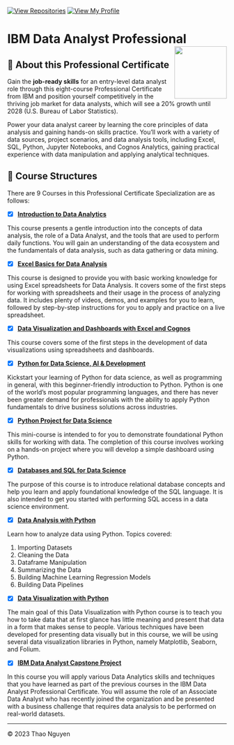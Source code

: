 [![View Repositories](https://img.shields.io/badge/View-My_Repositories-blue?logo=GitHub)](https://github.com/nhthaonguyen?tab=repositories)
[![View My Profile](https://img.shields.io/badge/View-My_Profile-green?logo=GitHub)](https://nhthaonguyen.github.io/) 

# IBM Data Analyst Professional <img src="https://raw.githubusercontent.com/roshangrewal/IBM-Data-Science-Professional-Certification/master/IBM-Banner.png" align="right" width="120" />

## 📣 About this Professional Certificate
Gain the **job-ready skills** for an entry-level data analyst role through this eight-course Professional Certificate from IBM and position yourself competitively in the thriving job market for data analysts, which will see a 20% growth until 2028 (U.S. Bureau of Labor Statistics).

Power your data analyst career by learning the core principles of data analysis and gaining hands-on skills practice. You’ll work with a variety of data sources, project scenarios, and data analysis tools, including Excel, SQL, Python, Jupyter Notebooks, and Cognos Analytics, gaining practical experience with data manipulation and applying analytical techniques.


## 📂 Course Structures

There are 9 Courses in this Professional Certificate Specialization are as follows:


- [x] [__Introduction to Data Analytics__](https://github.com/nhthaonguyen/IBM-Data-Analyst-Professional-Certificate/blob/main/Thao-Nguyen-Certificate/ThaoNguyen_IntroductiontoDataAnalytics_CourseraCertification.pdf)


This course presents a gentle introduction into the concepts of data analysis, the role of a Data Analyst, and the tools that are used to perform daily functions. You will gain an understanding of the data ecosystem and the fundamentals of data analysis, such as data gathering or data mining.


- [x] [__Excel Basics for Data Analysis__](https://github.com/nhthaonguyen/IBM-Data-Analyst-Professional-Certificate/blob/main/Thao-Nguyen-Certificate/ThaoNguyen_ExcelBasicforDataAnalyst_CourseraCertification.pdf)

This course is designed to provide you with basic working knowledge for using Excel spreadsheets for Data Analysis. It covers some of the first steps for working with spreadsheets and their usage in the process of analyzing data.  It includes plenty of videos, demos, and examples for you to learn, followed by step-by-step instructions for you to apply and practice on a live spreadsheet.


- [X] [__Data Visualization and Dashboards with Excel and Cognos__ ](https://github.com/nhthaonguyen/IBM-Data-Analyst-Professional-Certificate/blob/main/Thao-Nguyen-Certificate/ThaoNguyen_DataVisializationandDashboardswithExcelandCognos_CourseraCertification.pdf)

This course covers some of the first steps in the development of data visualizations using spreadsheets and dashboards. 


- [x] [__Python for Data Science, AI & Development__](https://github.com/nhthaonguyen/IBM-Data-Analyst-Professional-Certificate/blob/main/Thao-Nguyen-Certificate/ThaoNguyen_PythonforDataScience_AI_Development_CourseraCertification.pdf)

Kickstart your learning of Python for data science, as well as programming in general, with this beginner-friendly introduction to Python. Python is one of the world’s most popular programming languages, and there has never been greater demand for professionals with the ability to apply Python fundamentals to drive business solutions across industries. 


- [X] [__Python Project for Data Science__](https://github.com/nhthaonguyen/IBM-Data-Analyst-Professional-Certificate/blob/main/Thao-Nguyen-Certificate/ThaoNguyen_PythonProjectforDataScience_CourseraCertification.pdf)

This mini-course is intended to for you to demonstrate foundational Python skills for working with data. The completion of this course involves working on a hands-on project where you will develop a simple dashboard using Python.


- [x] [__Databases and SQL for Data Science__](https://github.com/nhthaonguyen/IBM-Data-Analyst-Professional-Certificate/blob/main/Thao-Nguyen-Certificate/ThaoNguyen_DatabasesandSQLforDataSciencewithPython_CourseraCertification.pdf)

The purpose of this course is to introduce relational database concepts and help you learn and apply foundational knowledge of the SQL language. It is also intended to get you started with performing SQL access in a data science environment.  


- [x] [__Data Analysis with Python__](https://github.com/nhthaonguyen/IBM-Data-Analyst-Professional-Certificate/blob/main/Thao-Nguyen-Certificate/ThaoNguyen_DataAnalysiswithPython_CourseraCertification.pdf)

Learn how to analyze data using Python. Topics covered:

1) Importing Datasets
2) Cleaning the Data
3) Dataframe Manipulation
4) Summarizing the Data
5) Building Machine Learning Regression Models
6) Building Data Pipelines


- [x] [__Data Visualization with Python__](https://github.com/nhthaonguyen/IBM-Data-Analyst-Professional-Certificate/blob/main/Thao-Nguyen-Certificate/ThaoNguyen_DataAnalysiswithPython_CourseraCertification.pdf)

The main goal of this Data Visualization with Python course is to teach you how to take data that at first glance has little meaning and present that data in a form that makes sense to people. Various techniques have been developed for presenting data visually but in this course, we will be using several data visualization libraries in Python, namely Matplotlib, Seaborn, and Folium.


- [x] [__IBM Data Analyst Capstone Project__](https://github.com/nhthaonguyen/IBM-Data-Analyst-Professional-Certificate/blob/main/Thao-Nguyen-Certificate/ThaoNguyen_IBM_DataAnalystCapstoneProject_CourseraCertification.pdf)

In this course you will apply various Data Analytics skills and techniques that you have learned as part of the previous courses in the IBM Data Analyst Professional Certificate. You will assume the role of an Associate Data Analyst who has recently joined the organization and be presented with a business challenge that requires data analysis to be performed on real-world datasets. 

---
<p>&copy; 2023 Thao Nguyen </p>
